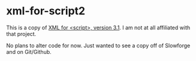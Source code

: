 xml-for-script2
===============
This is a copy of [XML for &lt;script&gt;, version 3.1](http://xmljs.sourceforge.net/). 
I am not at all affiliated with that project.

No plans to alter code for now. Just wanted to see a copy off of Slowforge and on Git/Github.